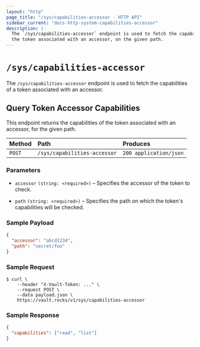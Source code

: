 ```yaml
---
layout: "http"
page_title: "/sys/capabilities-accessor - HTTP API"
sidebar_current: "docs-http-system-capabilities-accessor"
description: |-
  The `/sys/capabilities-accessor` endpoint is used to fetch the capabilities of
  the token associated with an accessor, on the given path.
---
```


# `/sys/capabilities-accessor`

The `/sys/capabilities-accessor` endpoint is used to fetch the capabilities of a
token associated with an accessor.

## Query Token Accessor Capabilities

This endpoint returns the capabilities of the token associated with an accessor,
for the given path.

| Method   | Path                         | Produces               |
| :------- | :--------------------------- | :--------------------- |
| `POST`   | `/sys/capabilities-accessor` | `200 application/json` |

### Parameters

- `accessor` `(string: <required>)` – Specifies the accessor of the token to
  check.

- `path` `(string: <required>)` – Specifies the path on which the token's
  capabilities will be checked.

### Sample Payload

```json
{
  "accessor": "abcd1234",
  "path": "secret/foo"
}
```

### Sample Request

```
$ curl \
    --header "X-Vault-Token: ..." \
    --request POST \
    --data payload.json \
    https://vault.rocks/v1/sys/capabilities-accessor
```

### Sample Response

```json
{
  "capabilities": ["read", "list"]
}
```
